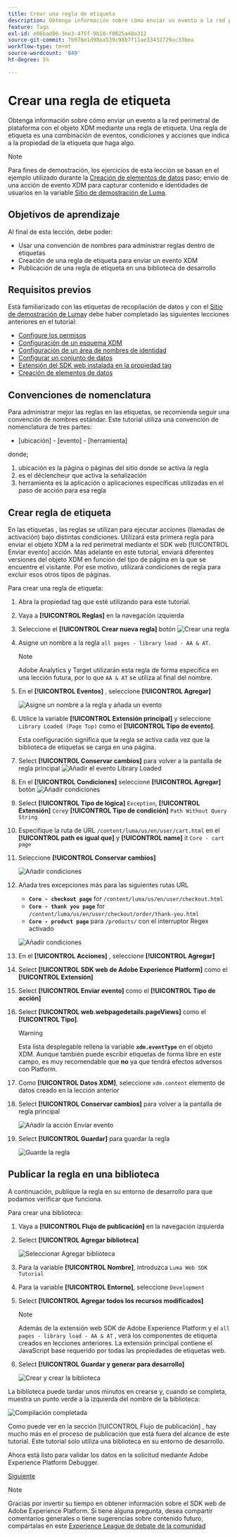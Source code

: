 ```yaml
---
title: Crear una regla de etiqueta
description: Obtenga información sobre cómo enviar un evento a la red perimetral de plataforma con el objeto XDM mediante una regla de etiqueta. Esta lección forma parte del tutorial Implementar Adobe Experience Cloud con SDK web .
feature: Tags
exl-id: e06bad06-3ee3-475f-9b10-f0825a48a312
source-git-commit: 7b978e1d98aa539c98b7f11ae33432729ac33bea
workflow-type: tm+mt
source-wordcount: '849'
ht-degree: 5%

---
```


# Crear una regla de etiqueta

Obtenga información sobre cómo enviar un evento a la red perimetral de plataforma con el objeto XDM mediante una regla de etiqueta. Una regla de etiqueta es una combinación de eventos, condiciones y acciones que indica a la propiedad de la etiqueta que haga algo.

>[!NOTE]
>
> Para fines de demostración, los ejercicios de esta lección se basan en el ejemplo utilizado durante la [Creación de elementos de datos](create-data-elements.md) paso; envío de una acción de evento XDM para capturar contenido e identidades de usuarios en la variable [Sitio de demostración de Luma](https://luma.enablementadobe.com/content/luma/us/en.html).


## Objetivos de aprendizaje

Al final de esta lección, debe poder:

* Usar una convención de nombres para administrar reglas dentro de etiquetas
* Creación de una regla de etiqueta para enviar un evento XDM
* Publicación de una regla de etiqueta en una biblioteca de desarrollo


## Requisitos previos

Está familiarizado con las etiquetas de recopilación de datos y con el [Sitio de demostración de Luma](https://luma.enablementadobe.com/content/luma/us/en.html)y debe haber completado las siguientes lecciones anteriores en el tutorial:

* [Configure los permisos](configure-permissions.md)
* [Configuración de un esquema XDM](configure-schemas.md)
* [Configuración de un área de nombres de identidad](configure-identities.md)
* [Configurar un conjunto de datos](configure-datastream.md)
* [Extensión del SDK web instalada en la propiedad tag](install-web-sdk.md)
* [Creación de elementos de datos](create-data-elements.md)

## Convenciones de nomenclatura

Para administrar mejor las reglas en las etiquetas, se recomienda seguir una convención de nombres estándar. Este tutorial utiliza una convención de nomenclatura de tres partes:

* [ubicación] - [evento] - [herramienta]

donde;

1. ubicación es la página o páginas del sitio donde se activa la regla
1. es el déclencheur que activa la señalización
1. herramienta es la aplicación o aplicaciones específicas utilizadas en el paso de acción para esa regla


## Crear regla de etiqueta

En las etiquetas , las reglas se utilizan para ejecutar acciones (llamadas de activación) bajo distintas condiciones. Utilizará esta primera regla para enviar el objeto XDM a la red perimetral mediante el SDK web [!UICONTROL Enviar evento] acción. Más adelante en este tutorial, enviará diferentes versiones del objeto XDM en función del tipo de página en la que se encuentre el visitante. Por ese motivo, utilizará condiciones de regla para excluir esos otros tipos de páginas.

Para crear una regla de etiqueta:

1. Abra la propiedad tag que esté utilizando para este tutorial.
1. Vaya a **[!UICONTROL Reglas]** en la navegación izquierda
1. Seleccione el **[!UICONTROL Crear nueva regla]** botón
   ![Crear una regla](assets/rules-create.png)
1. Asigne un nombre a la regla `all pages - library load - AA & AT`.

   >[!NOTE]
   >
   > Adobe Analytics y Target utilizarán esta regla de forma específica en una lección futura, por lo que `AA & AT` se utiliza al final del nombre.

1. En el **[!UICONTROL Eventos]** , seleccione **[!UICONTROL Agregar]**

   ![Asigne un nombre a la regla y añada un evento](assets/rule-name.png)
1. Utilice la variable **[!UICONTROL Extensión principal]** y seleccione `Library Loaded (Page Top)` como el **[!UICONTROL Tipo de evento]**.

   Esta configuración significa que la regla se activa cada vez que la biblioteca de etiquetas se carga en una página.
1. Select **[!UICONTROL Conservar cambios]** para volver a la pantalla de regla principal
   ![Añadir el evento Library Loaded](assets/rule-event-pagetop.png)
1. En el **[!UICONTROL Condiciones]** seleccione **[!UICONTROL Agregar]** botón
   ![Añadir condiciones](assets/rules-add-conditions.png)
1. Select **[!UICONTROL Tipo de lógica]** `Exception`, **[!UICONTROL Extensión]** `Core`y **[!UICONTROL Tipo de condición]** `Path Without Query String`
1. Especifique la ruta de URL `/content/luma/us/en/user/cart.html` en el **[!UICONTROL path es igual que]** y **[!UICONTROL name]** it `Core - cart page`
1. Seleccione **[!UICONTROL Conservar cambios]**

   ![Añadir condiciones](assets/rule-condition-exception.png)
1. Añada tres excepciones más para las siguientes rutas URL

   * **`Core - checkout page`** for `/content/luma/us/en/user/checkout.html`
   * **`Core - thank you page`** for `/content/luma/us/en/user/checkout/order/thank-you.html`
   * **`Core - product page`** para `/products/` con el interruptor Regex activado

   ![Añadir condiciones](assets/rule-condition-exception-all.png)

1. En el **[!UICONTROL Acciones]** , seleccione **[!UICONTROL Agregar]**
1. Select **[!UICONTROL SDK web de Adobe Experience Platform]** como el **[!UICONTROL Extensión]**
1. Select **[!UICONTROL Enviar evento]** como el **[!UICONTROL Tipo de acción]**
1. Select **[!UICONTROL web.webpagedetails.pageViews]** como el **[!UICONTROL Tipo]**.

   >[!WARNING]
   >
   > Esta lista desplegable rellena la variable **`xdm.eventType`** en el objeto XDM. Aunque también puede escribir etiquetas de forma libre en este campo, es muy recomendable que **no** ya que tendrá efectos adversos con Platform.

1. Como **[!UICONTROL Datos XDM]**, seleccione `xdm.content` elemento de datos creado en la lección anterior
1. Select **[!UICONTROL Conservar cambios]** para volver a la pantalla de regla principal

   ![Añadir la acción Enviar evento](assets/rule-set-action-xdm.png)
1. Select **[!UICONTROL Guardar]** para guardar la regla

   ![Guarde la regla](assets/rule-save.png)

## Publicar la regla en una biblioteca

A continuación, publique la regla en su entorno de desarrollo para que podamos verificar que funciona.

Para crear una biblioteca:

1. Vaya a **[!UICONTROL Flujo de publicación]** en la navegación izquierda
1. Select **[!UICONTROL Agregar biblioteca]**

   ![Seleccionar Agregar biblioteca](assets/rule-publish-library.png)
1. Para la variable **[!UICONTROL Nombre]**, introduzca `Luma Web SDK Tutorial`
1. Para la variable **[!UICONTROL Entorno]**, seleccione `Development`
1. Select  **[!UICONTROL Agregar todos los recursos modificados]**

   >[!NOTE]
   >
   >    Además de la extensión web SDK de Adobe Experience Platform y el `all pages - library load - AA & AT` , verá los componentes de etiqueta creados en lecciones anteriores. La extensión principal contiene el JavaScript base requerido por todas las propiedades de etiquetas web.

1. Select **[!UICONTROL Guardar y generar para desarrollo]**

   ![Crear y crear la biblioteca](assets/rule-publish-add-all-changes.png)

La biblioteca puede tardar unos minutos en crearse y, cuando se completa, muestra un punto verde a la izquierda del nombre de la biblioteca:

![Compilación completada](assets/rule-publish-success.png)

Como puede ver en la sección [!UICONTROL Flujo de publicación] , hay mucho más en el proceso de publicación que está fuera del alcance de este tutorial. Este tutorial solo utiliza una biblioteca en su entorno de desarrollo.

Ahora está listo para validar los datos en la solicitud mediante Adobe Experience Platform Debugger.

[Siguiente ](validate-with-debugger.md)

>[!NOTE]
>
>Gracias por invertir su tiempo en obtener información sobre el SDK web de Adobe Experience Platform. Si tiene alguna pregunta, desea compartir comentarios generales o tiene sugerencias sobre contenido futuro, compártalas en este [Experience League de debate de la comunidad](https://experienceleaguecommunities.adobe.com/t5/adobe-experience-platform-launch/tutorial-discussion-implement-adobe-experience-cloud-with-web/td-p/444996)
